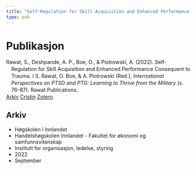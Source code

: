 ```yaml
---
title: "Self-Regulation for Skill Acquisition and Enhanced Performance Consequent to Trauma"
type: pub
---
```

<h1>Publikasjon</h1>
<article id="csl-bib-container-IJ75G58I" class="csl-bib-container">
  <div class="csl-bib-body" style="line-height: 1.35; padding-left: 1em; text-indent:-1em;">
  <div class="csl-entry">Rawat, S., Deshpande, A. P., Boe, O., &amp; Piotrowski, A. (2022). Self-Regulation for Skill Acquisition and Enhanced Performance Consequent to Trauma. I S. Rawat, O. Boe, &amp; A. Piotrowski (Red.), <i>International Perspectives on PTSD and PTG: Learning to Thrive from the Military</i> (s. 76&#x2013;87). Rawat Publications.</div>
</div>
  <div class="csl-bib-buttons">
    <a href="#taxonomy-article-IJ75G58I" class="csl-bib-button">Arkiv</a>
    <a href="https://app.cristin.no/results/show.jsf?id=2055078" alt="Cristin URL" class="csl-bib-button">Cristin</a>
    <a href="http://zotero.org/groups/5022929/items/IJ75G58I" alt="Zotero URL" class="csl-bib-button">Zotero</a>
  </div>
  <div id="csl-bib-meta-container-IJ75G58I"></div>
</article>
<div id="csl-bib-meta-IJ75G58I" class="csl-bib-meta">
  <article id="taxonomy-article-IJ75G58I" class="taxonomy-article">
    <h1>Arkiv</h1>
    <ul>
      <li>Høgskolen i Innlandet</li>
      <li>Handelshøgskolen Innlandet - Fakultet for økonomi og samfunnsvitenskap</li>
      <li>Institutt for organisasjon, ledelse, styring</li>
      <li>2022</li>
      <li>September</li>
    </ul>
  </article>
</div>
